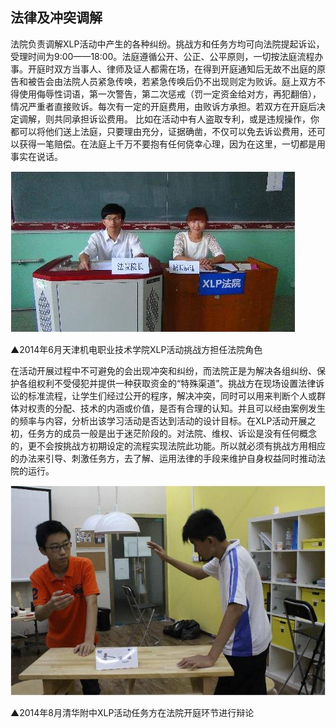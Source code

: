 ## 法律及冲突调解

法院负责调解XLP活动中产生的各种纠纷。挑战方和任务方均可向法院提起诉讼，受理时间为9:00——18:00。法庭遵循公开、公正、公平原则，一切按法庭流程办事。开庭时双方当事人、律师及证人都需在场，在得到开庭通知后无故不出庭的原告和被告会由法院人员紧急传唤，若紧急传唤后仍不出现则定为败诉。庭上双方不得使用侮辱性词语，第一次警告，第二次惩戒（罚一定资金给对方，再犯翻倍），情况严重者直接败诉。每次有一定的开庭费用，由败诉方承担。若双方在开庭后决定调解，则共同承担诉讼费用。
比如在活动中有人盗取专利，或是违规操作，你都可以将他们送上法庭，只要理由充分，证据确凿，不仅可以免去诉讼费用，还可以获得一笔赔偿。在法庭上千万不要抱有任何侥幸心理，因为在这里，一切都是用事实在说话。

![0](00.jpg "0") 

▲2014年6月天津机电职业技术学院XLP活动挑战方担任法院角色

在活动开展过程中不可避免的会出现冲突和纠纷，而法院正是为解决各组纠纷、保护各组权利不受侵犯并提供一种获取资金的“特殊渠道”。挑战方在现场设置法律诉讼的标准流程，让学生们经过公开的程序，解决冲突，同时可以用来判断个人或群体对权责的分配、技术的内涵或价值，是否有合理的认知。并且可以经由案例发生的频率与内容，分析出该学习活动是否达到活动的设计目标。在XLP活动开展之初，任务方的成员一般是出于迷茫阶段的。对法院、维权、诉讼是没有任何概念的，更不会按挑战方初期设定的流程实现法院此功能。所以就必须有挑战方用相应的办法来引导、刺激任务方，去了解、运用法律的手段来维护自身权益同时推动法院的运行。

![0](01.jpg "0") 

▲2014年8月清华附中XLP活动任务方在法院开庭环节进行辩论

